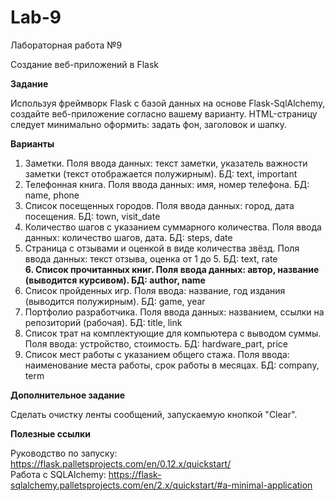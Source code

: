 # Lab-9
Лабораторная работа №9

Создание веб-приложений в Flask

**Задание**

Используя фреймворк Flask с базой данных на основе Flask-SqlAlchemy, создайте веб-приложение согласно вашему варианту.
HTML-страницу следует минимально оформить: задать фон, заголовок и шапку.

**Варианты**

1. Заметки. Поля ввода данных: текст заметки, указатель важности заметки (текст отображается полужирным). БД: text, important  
2. Телефонная книга. Поля ввода данных: имя, номер телефона. БД: name, phone  
3. Список посещенных городов. Поля ввода данных: город, дата посещения. БД: town, visit_date  
4. Количество шагов с указанием суммарного количества. Поля ввода данных: количество шагов, дата. БД: steps, date  
5. Страница с отзывами и оценкой в виде количества звёзд. Поля ввода данных: текст отзыва, оценка от 1 до 5. БД: text, rate  
**6. Список прочитанных книг. Поля ввода данных: автор, название (выводится курсивом). БД: author, name**  
7. Список пройденных игр. Поля ввода: название, год издания (выводится полужирным). БД: game, year  
8. Портфолио разработчика. Поля ввода данных: названием, ссылки на репозиторий (рабочая). БД: title, link
9. Список трат на комплектующие для компьютера с выводом суммы. Поля ввода: устройство, стоимость. БД: hardware_part, price
10. Список мест работы с указанием общего стажа. Поля ввода: наименование места работы, срок работы в месяцах. БД: company, term

**Дополнительное задание**

Сделать очистку ленты сообщений, запускаемую кнопкой "Clear".

**Полезные ссылки**

Руководство по запуску: https://flask.palletsprojects.com/en/0.12.x/quickstart/  
Работа с SQLAlchemy: https://flask-sqlalchemy.palletsprojects.com/en/2.x/quickstart/#a-minimal-application

